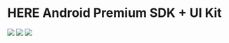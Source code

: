 # HERE Android Premium SDK + UI Kit

![](https://i.imgur.com/DCF1ab0.jpg)
![](https://i.imgur.com/HZH6zbd.jpg)
![](https://imgur.com/xKTC7Zv.jpg)

